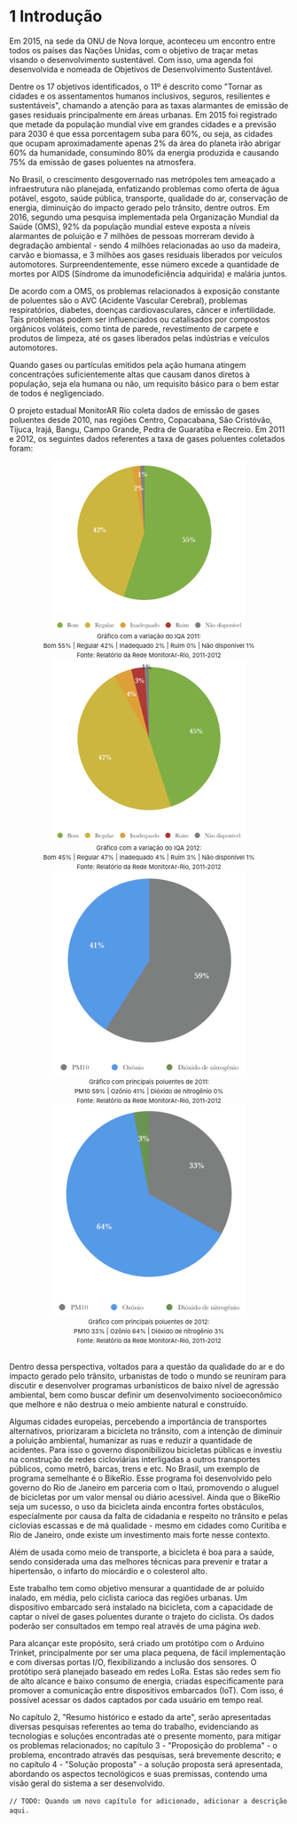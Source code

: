 # 1 Introdução

Em 2015, na sede da ONU de Nova Iorque, aconteceu um encontro entre todos os países das Nações Unidas, com o objetivo de traçar metas visando o desenvolvimento sustentável. Com isso, uma agenda foi desenvolvida e nomeada de Objetivos de Desenvolvimento Sustentável. 

Dentre os 17 objetivos identificados, o 11º é descrito como "Tornar as cidades e os assentamentos humanos inclusivos, seguros, resilientes e sustentáveis", chamando a atenção para as taxas alarmantes de emissão de gases residuais principalmente em áreas urbanas. Em 2015 foi registrado que metade da população mundial vive em grandes cidades e a previsão para 2030 é que essa porcentagem suba para 60%, ou seja, as cidades que ocupam aproximadamente apenas 2% da área do planeta irão abrigar 60% da humanidade, consumindo 80% da energia produzida e causando 75% da emissão de gases poluentes na atmosfera. 

No Brasil, o crescimento desgovernado nas metrópoles tem ameaçado a infraestrutura não planejada, enfatizando problemas como oferta de água potável, esgoto, saúde pública, transporte, qualidade do ar, conservação de energia, diminuição do impacto gerado pelo trânsito, dentre outros. Em 2016, segundo uma pesquisa implementada pela Organização Mundial da Saúde (OMS), 92% da população mundial esteve exposta a níveis alarmantes de poluição e 7  milhões de pessoas morreram devido à degradação ambiental - sendo 4 milhões relacionadas ao uso da madeira, carvão e biomassa, e 3 milhões aos gases residuais liberados por veículos automotores. Surpreendentemente, esse número excede a quantidade de mortes por AIDS (Síndrome da imunodeficiência adquirida) e malária juntos.

De acordo com a OMS, os problemas relacionados à exposição constante de poluentes são o AVC (Acidente Vascular Cerebral), problemas respiratórios, diabetes, doenças cardiovasculares, câncer e infertilidade. Tais problemas podem ser influenciados ou catalisados por compostos orgânicos voláteis, como tinta de parede, revestimento de carpete e produtos de limpeza, até os gases liberados pelas indústrias e veículos automotores.

Quando gases ou partículas emitidos pela ação humana atingem concentrações suficientemente altas que causam danos diretos à população, seja ela humana ou não, um requisito básico para o bem estar de todos é negligenciado.

O projeto estadual MonitorAR Rio coleta dados de emissão de gases poluentes desde 2010, nas regiões Centro, Copacabana, São Cristóvão, Tijuca, Irajá, Bangu, Campo Grande, Pedra de Guaratiba e Recreio. Em 2011 e 2012, os seguintes dados referentes a taxa de gases poluentes coletados foram:

<center><img src="../img/chapter1-img1.png" width="350" alt="Gráfico com a variação do IQA 2011" title="Gráfico com a variação do IQA 2011" align="middle"/>
<br />
<span style="font-size: 11px">Gráfico com a variação do IQA 2011:
<br />Bom 55% | Regular 42% | Inadequado 2% | Ruim 0% | Não disponível 1%
<br />Fonte: Relatório da Rede MonitorAr-Rio, 2011-2012</span></center>

<center><img src="../img/chapter1-img2.png" width="350" alt="Gráfico com a variação do IQA 2012" title="Gráfico com a variação do IQA 2012" />
<br />
<span style="font-size: 11px">Gráfico com a variação do IQA 2012:
<br />Bom 45% | Regular 47% | Inadequado 4% | Ruim 3% | Não disponível 1%
<br />Fonte: Relatório da Rede MonitorAr-Rio, 2011-2012</span></center>

<center><img src="../img/chapter1-img3.png" width="350" alt="Gráfico com principais poluentes de 2011" title="Gráfico com principais poluentes de 2011" />
<br />
<span style="font-size: 11px">Gráfico com principais poluentes de 2011:
<br />PM10 59%  | Ozônio 41% | Dióxido de nitrogênio 0%
<br />Fonte: Relatório da Rede MonitorAr-Rio, 2011-2012</span></center>

<center><img src="../img/chapter1-img4.png" width="350" alt="Gráfico com principais poluentes de 2012" title="GGráfico com principais poluentes de 2012" />
<br />
<span style="font-size: 11px">Gráfico com principais poluentes de 2012:
<br />PM10 33%  | Ozônio 64% | Dióxido de nitrogênio 3%
<br />Fonte: Relatório da Rede MonitorAr-Rio, 2011-2012</span></center>
<br />

Dentro dessa perspectiva, voltados para a questão da qualidade do ar e do impacto gerado pelo trânsito, urbanistas de todo o mundo se reuniram para discutir e desenvolver programas urbanísticos de baixo nível de agressão ambiental, bem como buscar definir um desenvolvimento socioeconômico que melhore e não destrua o meio ambiente natural e construído.

Algumas cidades europeias, percebendo a importância de transportes alternativos, priorizaram a bicicleta no trânsito, com a intenção de diminuir a poluição ambiental, humanizar as ruas e reduzir a quantidade de acidentes. Para isso o governo disponibilizou bicicletas públicas e investiu na construção de redes cicloviárias interligadas a outros transportes públicos, como metrô, barcas, trens e etc. No Brasil, um exemplo de programa semelhante é o BikeRio. Esse programa foi desenvolvido pelo governo do Rio de Janeiro em parceria com o Itaú, promovendo o aluguel de bicicletas por um valor mensal ou diário acessível. Ainda que o BikeRio seja um sucesso, o uso da bicicleta ainda encontra fortes obstáculos, especialmente por causa da falta de cidadania e respeito no trânsito e pelas ciclovias escassas e de má qualidade - mesmo em cidades como Curitiba e Rio de Janeiro, onde existe um investimento mais forte nesse contexto.

Além de usada como meio de transporte, a bicicleta é boa para a saúde, sendo considerada uma das melhores técnicas para prevenir e tratar a hipertensão, o infarto do miocárdio e o colesterol alto.

Este trabalho tem como objetivo mensurar a quantidade de ar poluído inalado, em média, pelo ciclista carioca das regiões urbanas. Um dispositivo embarcado será instalado na bicicleta, com a capacidade de captar o nível de gases poluentes durante o trajeto do ciclista. Os dados poderão ser consultados em tempo real através de uma página _web_.

Para alcançar este propósito, será criado um protótipo com o Arduino Trinket, principalmente por ser uma placa pequena, de fácil implementação e com diversas portas I/O, flexibilizando a inclusão dos sensores. O protótipo será planejado baseado em redes LoRa. Estas são redes sem fio de alto alcance e baixo consumo de energia, criadas especificamente para promover a comunicação entre dispositivos embarcados (IoT). Com isso, é possível acessar os dados captados por cada usuário em tempo real.

No capítulo 2, "Resumo histórico e estado da arte", serão apresentadas diversas pesquisas referentes ao tema do trabalho, evidenciando as tecnologias e soluções encontradas até o presente momento, para mitigar os problemas relacionados; no capítulo 3 - "Proposição do problema" - o problema, encontrado através das pesquisas, será brevemente descrito; e no capítulo 4 - "Solução proposta" - a solução proposta será apresentada, abordando os aspectos tecnológicos e suas premissas, contendo uma visão geral do sistema a ser desenvolvido.

`// TODO: Quando um novo capítulo for adicionado, adicionar a descrição aqui.`
